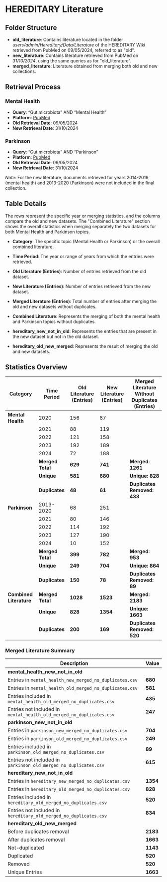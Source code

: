 # HEREDITARY Literature

## Folder Structure
- **old_literature**: Contains literature located in the folder *users/admin/Hereditary/Data/Literature* of the HEREDITARY Wiki retrieved from PubMed on 09/05/2024, referred to as "old".
- **new_literature**: Contains literature retrieved from PubMed on *31/10/2024*, using the same queries as for "old_literature".
- **merged_literature**: Literature obtained from merging both old and new collections.

## Retrieval Process
### Mental Health
- **Query**: “Gut microbiota” AND “Mental Health”
- **Platform**: [PubMed](https://pubmed.ncbi.nlm.nih.gov/)
- **Old Retrieval Date**: 09/05/2024
- **New Retrieval Date**: 31/10/2024

### Parkinson
- **Query**: “Gut microbiota” AND “Parkinson”
- **Platform**: [PubMed](https://pubmed.ncbi.nlm.nih.gov/)
- **Old Retrieval Date**: 09/05/2024
- **New Retrieval Date**: 31/10/2024

*Note*: For the new literature, documents retrieved for years 2014-2019 (mental health) and 2013-2020 (Parkinson) were not included in the final collection.

## Table Details

The rows represent the specific year or merging statistics, and the columns compare the old and new datasets. The "Combined Literature" section shows the overall statistics when merging separately the two datasets for both Mental Health and Parkinson topics.

- **Category**: The specific topic (Mental Health or Parkinson) or the overall combined literature.
- **Time Period**: The year or range of years from which the entries were retrieved.
- **Old Literature (Entries)**: Number of entries retrieved from the old dataset.
- **New Literature (Entries)**: Number of entries retrieved from the new dataset.
- **Merged Literature (Entries)**: Total number of entries after merging the old and new datasets without duplicates.

- **Combined Literature**: Represents the merging of both the mental health and Parkinson topics without duplicates.
- **hereditary_new_not_in_old**: Represents the entries that are present in the new dataset but not in the old dataset.
- **hereditary_old_new_merged**: Represents the result of merging the old and new datasets.

## Statistics Overview

| Category                   | Time Period     | Old Literature (Entries) | New Literature (Entries) | Merged Literature Without Duplicates (Entries) |
|----------------------------|-----------------|--------------------------|--------------------------|-----------------------------|
| **Mental Health**          | 2020            | 156                      | 87                       |                             |
|                            | 2021            | 88                       | 119                      |                             |
|                            | 2022            | 121                      | 158                      |                             |
|                            | 2023            | 192                      | 189                      |                             |
|                            | 2024            | 72                       | 188                      |                             |
|                            | **Merged Total** | **629**                  | **741**                  | **Merged: 1261**            |
|                            | **Unique**       | **581**                  | **680**                  | **Unique: 828**            |
|                            | **Duplicates**   | **48**                   | **61**                   | **Duplicates Removed: 433**   |
| **Parkinson**              | 2013-2020       | 68                       | 251                      |                             |
|                            | 2021            | 80                       | 146                      |                             |
|                            | 2022            | 114                      | 192                      |                             |
|                            | 2023            | 127                      | 190                      |                             |
|                            | 2024            | 10                       | 152                      |                             |
|                            | **Merged Total** | **399**                  | **782**                  | **Merged: 953**            |
|                            | **Unique**       | **249**                  | **704**                  | **Unique: 864**             |
|                            | **Duplicates**   | **150**                  | **78**                   | **Duplicates Removed: 89** |
| **Combined Literature**    | **Merged Total** | **1028**                 | **1523**                 | **Merged: 2183**            |
|                            | **Unique**       | **828**                  | **1354**                 | **Unique: 1663**            |
|                            | **Duplicates**   | **200**                  | **169**                  | **Duplicates Removed: 520** |

### Merged Literature Summary 

| Description                            | Value   |
|----------------------------------------|---------|
| **mental_health_new_not_in_old**          |         |
| Entries in `mental_health_new_merged_no_duplicates.csv`  | **680** |
| Entries in `mental_health_old_merged_no_duplicates.csv`  | **581** |
| Entries included in `mental_health_old_merged_no_duplicates.csv` | **435** |
| Entries not included in `mental_health_old_merged_no_duplicates.csv` | **247**| 
| **parkinson_new_not_in_old**          |         |
| Entries in `parkinson_new_merged_no_duplicates.csv`  | **704** |
| Entries in `parkinson_old_merged_no_duplicates.csv`  | **249** |
| Entries included in `parkinson_old_merged_no_duplicates.csv` | **89** |
| Entries not included in `parkinson_old_merged_no_duplicates.csv` | **615** | 
| **hereditary_new_not_in_old**          |         |
| Entries in `hereditary_new_merged_no_duplicates.csv`  | **1354** |
| Entries in `hereditary_old_merged_no_duplicates.csv`  | **828** |
| Entries included in `hereditary_old_merged_no_duplicates.csv` | **520** |
| Entries not included in `hereditary_old_merged_no_duplicates.csv` | **834** |
| **hereditary_old_new_merged**          |         |
| Before duplicates removal              | **2183** |
| After duplicates removal               | **1663** |
| Not-duplicated                         | **1143** |
| Duplicated                             | **520**  |
| Removed                                | **520**  |
| Unique Entries                         | **1663** |

